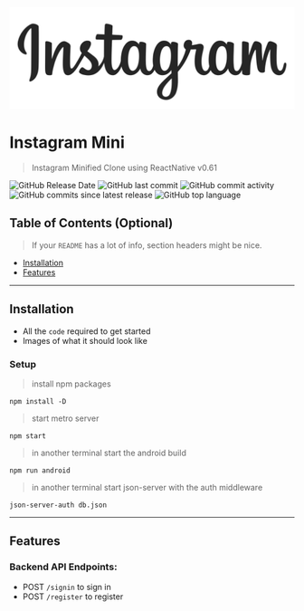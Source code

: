 [![Logo](./App/Assets/Images/instagram_text.png)]()

# Instagram Mini

> Instagram Minified Clone using ReactNative v0.61 

![GitHub Release Date](https://img.shields.io/github/release-date/markrofail/instagram-react-native)
![GitHub last commit](https://img.shields.io/github/last-commit/markrofail/instagram-react-native)
![GitHub commit activity](https://img.shields.io/github/commit-activity/m/markrofail/instagram-react-native)
![GitHub commits since latest release](https://img.shields.io/github/commits-since/markrofail/instagram-react-native/latest)
![GitHub top language](https://img.shields.io/github/languages/top/markrofail/instagram-react-native)

## Table of Contents (Optional)

> If your `README` has a lot of info, section headers might be nice.

- [Installation](#installation)
- [Features](#features)

---

## Installation

- All the `code` required to get started
- Images of what it should look like

### Setup

> install npm packages

```shell
npm install -D
```

> start metro server

```shell
npm start
```

> in another terminal start the android build
```shell
npm run android
```

> in another terminal start json-server with the auth middleware
```shell
json-server-auth db.json
```

---

## Features

### Backend API Endpoints:
- POST `/signin` to sign in
- POST `/register` to register
